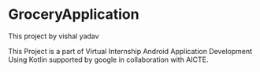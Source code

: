 # GroceryApplication
 

This project by vishal yadav

This Project is a part of Virtual Internship Android Application Development Using Kotlin supported by google in collaboration with AICTE.


